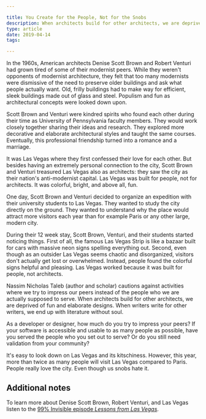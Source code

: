 ```yaml
---

title: You Create for the People, Not for the Snobs
description: When architects build for other architects, we are deprived of fun and elaborate designs
type: article
date: 2019-04-14
tags:

---
```


In the 1960s, American architects Denise Scott Brown and Robert Venturi had grown tired of some of their modernist peers. While they weren't opponents of modernist architecture, they felt that too many modernists were dismissive of the need to preserve older buildings and ask what people actually want. Old, frilly buildings had to make way for efficient, sleek buildings made out of glass and steel. Populism and fun as architectural concepts were looked down upon.

Scott Brown and Venturi were kindred spirits who found each other during their time as University of Pennsylvania faculty members. They would work closely together sharing their ideas and research. They explored more decorative and elaborate architectural styles and taught the same courses. Eventually, this professional friendship turned into a romance and a marriage.

It was Las Vegas where they first confessed their love for each other. But besides having an extremely personal connection to the city, Scott Brown and Venturi treasured Las Vegas also as architects: they saw the city as their nation's anti-modernist capital. Las Vegas was built for people, not for architects. It was colorful, bright, and above all, fun.

One day, Scott Brown and Venturi decided to organize an expedition with their university students to Las Vegas. They wanted to study the city directly on the ground. They wanted to understand why the place would attract more visitors each year than for example Paris or any other large, modern city.

During their 12 week stay, Scott Brown, Venturi, and their students started noticing things. First of all, the famous Las Vegas Strip is like a bazaar built for cars with massive neon signs spelling everything out. Second, even though as an outsider Las Vegas seems chaotic and disorganized, visitors don't actually get lost or overwhelmed. Instead, people found the colorful signs helpful and pleasing. Las Vegas worked because it was built for people, not architects.

Nassim Nicholas Taleb (author and scholar) cautions against activities where we try to impress our peers instead of the people who we are actually supposed to serve. When architects build for other architects, we are deprived of fun and elaborate designs. When writers write for other writers, we end up with literature without soul.

As a developer or designer, how much do you try to impress your peers? If your software is accessible and usable to as many people as possible, have you served the people who you set out to serve? Or do you still need validation from your community?

It's easy to look down on Las Vegas and its kitschiness. However, this year, more than twice as many people will visit Las Vegas compared to Paris. People really love the city. Even though us snobs hate it.

## Additional notes

To learn more about Denise Scott Brown, Robert Venturi, and Las Vegas listen to the [99% Invisible episode *Lessons from Las Vegas*](https://99percentinvisible.org/episode/lessons-from-las-vegas/).
